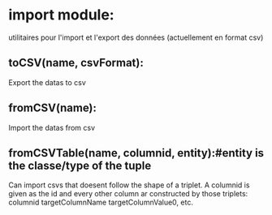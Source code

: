 # import module:
utilitaires pour l'import et l'export des données (actuellement en format csv)

## toCSV(name, csvFormat):
Export the datas to csv

## fromCSV(name):
Import the datas from csv

## fromCSVTable(name, columnid, entity):#entity is the classe/type of the tuple
Can import csvs that doesent follow the shape of a triplet. A columnid is given as the id and every other column ar constructed by those triplets:
columnid targetColumnName targetColumnValue0, etc.

